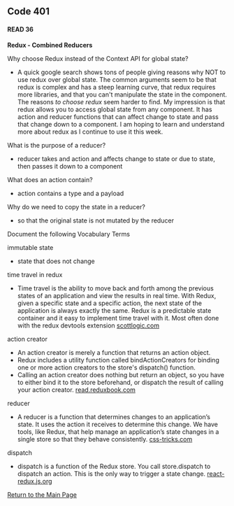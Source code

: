 ## Code 401
#### READ 36

**Redux - Combined Reducers**

Why choose Redux instead of the Context API for global state?
- A quick google search shows tons of people giving reasons why NOT to use redux over global state. The common arguments seem to be that redux is complex and has a steep learning curve, that redux requires more libraries, and that you can't manipulate the state in the component. The reasons *to choose redux* seem harder to find. My impression is that redux allows you to access global state from any component. It has action and reducer functions that can affect change to state and pass that change down to a component. I am hoping to learn and understand more about redux as I continue to use it this week.

What is the purpose of a reducer?
- reducer takes and action and affects change to state or due to state, then passes it down to a component

What does an action contain?
- action contains a type and a payload

Why do we need to copy the state in a reducer?
- so that the original state is not mutated by the reducer 

Document the following Vocabulary Terms

immutable state
- state that does not change

time travel in redux
- Time travel is the ability to move back and forth among the previous states of an application and view the results in real time. With Redux, given a specific state and a specific action, the next state of the application is always exactly the same. Redux is a predictable state container and it easy to implement time travel with it. Most often done with the redux devtools extension [scottlogic.com](https://blog.scottlogic.com/2017/03/09/relogic-2.html)

action creator
- An action creator is merely a function that returns an action object.
- Redux includes a utility function called bindActionCreators for binding one or more action creators to the store's dispatch() function.
- Calling an action creator does nothing but return an object, so you have to either bind it to the store beforehand, or dispatch the result of calling your action creator. [read.reduxbook.com](https://read.reduxbook.com/markdown/part1/04-action-creators.html)

reducer
- A reducer is a function that determines changes to an application’s state. It uses the action it receives to determine this change. We have tools, like Redux, that help manage an application’s state changes in a single store so that they behave consistently. [css-tricks.com](https://css-tricks.com/understanding-how-reducers-are-used-in-redux/)

dispatch
- dispatch is a function of the Redux store. You call store.dispatch to dispatch an action. This is the only way to trigger a state change. [react-redux.js.org](https://react-redux.js.org/using-react-redux/connect-mapdispatch)

[Return to the Main Page](README.md)